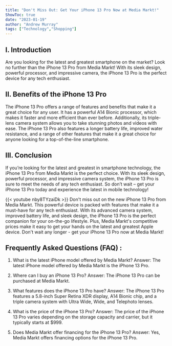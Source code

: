 ```yaml
---
title: "Don't Miss Out: Get Your iPhone 13 Pro Now at Media Markt!"
ShowToc: true 
date: "2023-01-19"
author: "Andrew Murray" 
tags: ["Technology","Shopping"]
---
```

## I. Introduction

Are you looking for the latest and greatest smartphone on the market? Look no further than the iPhone 13 Pro from Media Markt! With its sleek design, powerful processor, and impressive camera, the iPhone 13 Pro is the perfect device for any tech enthusiast. 

## II. Benefits of the iPhone 13 Pro

The iPhone 13 Pro offers a range of features and benefits that make it a great choice for any user. It has a powerful A14 Bionic processor, which makes it faster and more efficient than ever before. Additionally, its triple-lens camera system allows you to take stunning photos and videos with ease. The iPhone 13 Pro also features a longer battery life, improved water resistance, and a range of other features that make it a great choice for anyone looking for a top-of-the-line smartphone. 

## III. Conclusion

If you’re looking for the latest and greatest in smartphone technology, the iPhone 13 Pro from Media Markt is the perfect choice. With its sleek design, powerful processor, and impressive camera system, the iPhone 13 Pro is sure to meet the needs of any tech enthusiast. So don’t wait – get your iPhone 13 Pro today and experience the latest in mobile technology!

{{< youtube nby8TYzaiDk >}} 
Don't miss out on the new iPhone 13 Pro from Media Markt. This powerful device is packed with features that make it a must-have for any tech enthusiast. With its advanced camera system, improved battery life, and sleek design, the iPhone 13 Pro is the perfect companion for your on-the-go lifestyle. Plus, Media Markt's competitive prices make it easy to get your hands on the latest and greatest Apple device. Don't wait any longer - get your iPhone 13 Pro now at Media Markt!

## Frequently Asked Questions (FAQ) :
1. What is the latest iPhone model offered by Media Markt?
Answer: The latest iPhone model offered by Media Markt is the iPhone 13 Pro.

2. Where can I buy an iPhone 13 Pro?
Answer: The iPhone 13 Pro can be purchased at Media Markt.

3. What features does the iPhone 13 Pro have?
Answer: The iPhone 13 Pro features a 5.8-inch Super Retina XDR display, A14 Bionic chip, and a triple camera system with Ultra Wide, Wide, and Telephoto lenses.

4. What is the price of the iPhone 13 Pro?
Answer: The price of the iPhone 13 Pro varies depending on the storage capacity and carrier, but it typically starts at $999.

5. Does Media Markt offer financing for the iPhone 13 Pro?
Answer: Yes, Media Markt offers financing options for the iPhone 13 Pro.


